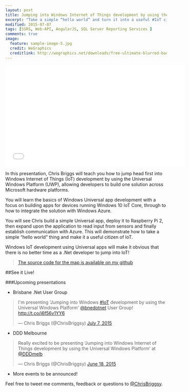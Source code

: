 ```yaml
---
layout: post
title: Jumping into Windows Internet of Things development by using the Universal APP Platform
excerpt: "Take a simple “hello world” and turn it into a useful #IoT citizen!"
modified: 2015-07-07
tags: [SSRS, Web-API, AngularJS, SQL Server Reporting Services ]
comments: true
image:
  feature: sample-image-5.jpg
  credit: WeGraphics
  creditlink: http://wegraphics.net/downloads/free-ultimate-blurred-background-pack/
---
```


<iframe width="560" height="315" src="//www.youtube.com/embed/HOnADQIdrTk" frameborder="0" allowfullscreen="allowfullscreen">&nbsp;</iframe>

In this presentation, Chris Briggs will teach you how to jump head first into Windows Internet of Things (IoT) development by using the Universal Windows Platform (UWP), allowing developers to build one solution across Microsoft hardware platforms.  

You will learn the basics of Windows Universal app development with a focus on building apps for devices running Windows 10 IoT Core, through to how to integrate the solution with Windows Azure.  

You will see Chris build a simple Universal app, deploy it to Raspberry Pi 2, then expand upon the application to read input from sensors and finally establish communication with Azure. This will demonstrate how to take a simple “hello world” thing and make it a useful citizen of IoT.

Windows IoT development using Universal apps will make it obvious that there is no better time as a .Net developer to jump into IoT!

>[The source code for the map is available on my github](https://github.com/ChrisBriggsy)

##See it Live!

###Upcoming presentations

* Brisbane .Net User Group

<blockquote class="twitter-tweet" lang="en"><p lang="en" dir="ltr">I&#39;m presenting &#39;Jumping into Windows <a href="https://twitter.com/hashtag/IoT?src=hash">#IoT</a> development by using the Universal Windows Platform&#39; <a href="https://twitter.com/bnedotnet">@bnedotnet</a> User Group! <a href="http://t.co/i6f56v1YY6">http://t.co/i6f56v1YY6</a></p>&mdash; Chris Briggs (@ChrisBriggsy) <a href="https://twitter.com/ChrisBriggsy/status/618223582427000832">July 7, 2015</a></blockquote>
<script async src="//platform.twitter.com/widgets.js" charset="utf-8"></script>

* DDD Melbourne

<blockquote class="twitter-tweet" lang="en"><p lang="en" dir="ltr">Really excited to be presenting ‘Jumping into Windows Internet of Things development by using the Universal Windows Platform’ at <a href="https://twitter.com/DDDMelb">@DDDmelb</a></p>&mdash; Chris Briggs (@ChrisBriggsy) <a href="https://twitter.com/ChrisBriggsy/status/611339249292414976">June 18, 2015</a></blockquote>
<script async src="//platform.twitter.com/widgets.js" charset="utf-8"></script>
 
* More events to be announced!

Feel free to tweet me comments, feedback or questions to [@ChrisBriggsy](https://twitter.com/ChrisBriggsy).